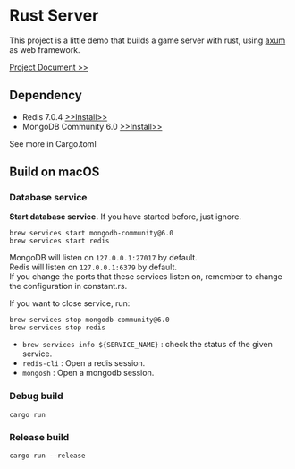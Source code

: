 # Rust Server

This project is a little demo that builds a game server with rust, using 
[axum](https://github.com/tokio-rs/axum) as web framework.

[Project Document >>](https://mint-side-571.notion.site/Action-Code-Development-log-3d8c13b9353140a9ac9e7228c39bfc8e)

## Dependency

- Redis 7.0.4 [>>Install>>](https://redis.io/docs/getting-started/installation/)
- MongoDB Community 6.0 [>>Install>>](https://www.mongodb.com/docs/manual/administration/install-community/)

See more in Cargo.toml

## Build on macOS

### Database service

**Start database service.** If you have started before, just ignore.

```shell
brew services start mongodb-community@6.0
brew services start redis
```

MongoDB will listen on `127.0.0.1:27017` by default.  
Redis will listen on `127.0.0.1:6379` by default.  
If you change the ports that these services listen on, remember to change the
configuration in constant.rs.

If you want to close service, run:

```shell
brew services stop mongodb-community@6.0
brew services stop redis
```

- `brew services info ${SERVICE_NAME}` : check the status of the given service.
- `redis-cli` : Open a redis session.
- `mongosh` : Open a mongodb session.

### Debug build

```shell
cargo run
```

### Release build

```shell
cargo run --release
```
